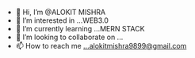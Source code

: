 - 👋 Hi, I’m @ALOKIT MISHRA 
- 👀 I’m interested in ...WEB3.0
- 🌱 I’m currently learning ...MERN STACK
- 💞️ I’m looking to collaborate on ...
- 📫 How to reach me ...alokitmishra9899@gmail.com

<!---
ALOK-Yeager/ALOK-Yeager is a ✨ special ✨ repository because its `README.md` (this file) appears on your GitHub profile.
You can click the Preview link to take a look at your changes.
--->
